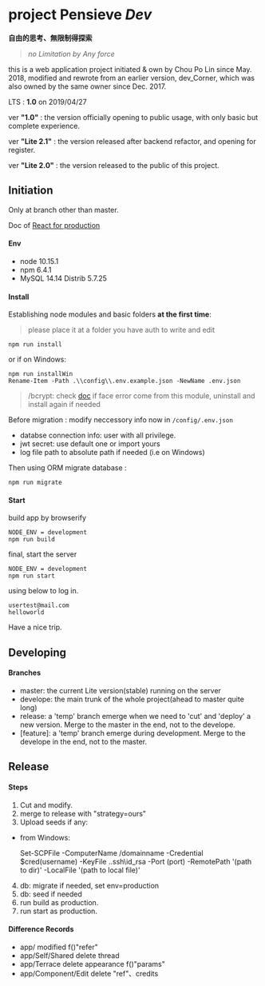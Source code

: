 # project Pensieve *Dev*
__自由的思考、無限制得探索__

> _no Limitation by Any force_

this is a web application project initiated & own by Chou Po Lin since May. 2018, modified and rewrote from an earlier version, dev_Corner, which was also owned by the same owner since Dec. 2017.

LTS :  __1.0__ on 2019/04/27

ver __"1.0"__ : the version officially opening to public usage, with only basic but complete experience.

ver __"Lite 2.1"__ : the version released after backend refactor, and opening for register.

ver __"Lite 2.0"__ : the version released to the public of this project.


## Initiation
Only at branch other than master.

Doc of [React for production](https://reactjs.org/docs/optimizing-performance.html#use-the-production-build)

#### Env
- node 10.15.1
- npm  6.4.1
- MySQL 14.14 Distrib 5.7.25

#### Install

Establishing node modules and basic folders __at the first time__:
>please place it at a folder you have auth to write and edit

```
npm run install
```

or if on Windows:
```
npm run installWin
Rename-Item -Path .\\config\\.env.example.json -NewName .env.json
```

> /bcrypt: check [doc](https://www.npmjs.com/package/bcrypt) if face error come from this module, uninstall and install again if needed


Before migration : modify neccessory info now in `/config/.env.json`
  - databse connection info: user with all privilege.
  - jwt secret: use default one or import yours
  - log file path to absolute path if needed (i.e on Windows)

Then using ORM migrate database :

```
npm run migrate
```


#### Start

build app by browserify

```
NODE_ENV = development
npm run build
```

final, start the server

```
NODE_ENV = development
npm run start
```


using below to log in.
```
usertest@mail.com
helloworld
```

Have a nice trip.

## Developing

#### Branches
- master: the current Lite version(stable) running on the server
- develope: the main trunk of the whole project(ahead to master quite long)
- release: a 'temp' branch emerge when we need to 'cut' and 'deploy' a new version. Merge to the master in the end, not to the develope.
- [feature]: a 'temp' branch emerge during development. Merge to the develope in the end, not to the master.




## Release

#### Steps
1. Cut and modify.
2. merge to release with "strategy=ours"
3. Upload seeds if any:
  - from Windows:

    Set-SCPFile -ComputerName /domainname -Credential $cred(username) -KeyFile .\.ssh\id_rsa -Port (port) -RemotePath '(path to dir)' -LocalFile '(path to local file)'
4. db: migrate if needed, set env=production
5. db: seed if needed
6. run build as production.
7. run start as production.

#### Difference Records
- app/               modified f()"refer"
- app/Self/Shared    delete thread
- app/Terrace        delete appearance f()"params"
- app/Component/Edit delete "ref"、credits
